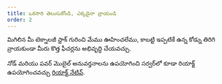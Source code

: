 ```yaml
---
title: ఒకసారి తెలుసుకోండి, ఎక్కడైనా వ్రాయండి
order: 2
---
```


మిగిలిన మీ టెక్నాలజీ స్టాక్ గురించి మేము ఊహించలేము, కాబట్టి ఇప్పటికే ఉన్న కోడ్ను తిరిగి వ్రాయకుండా మీరు కొత్త ఫీచర్లను అభివృద్ధి చేయవచ్చు.

నోడ్ మరియు పవర్ మొబైల్ అనువర్తనాలను ఉపయోగించి సర్వర్‌లో కూడా రియాక్ట్ ఉపయోగించవచ్చు [రియాక్ట్ నేటివ్](https://reactnative.dev/).
